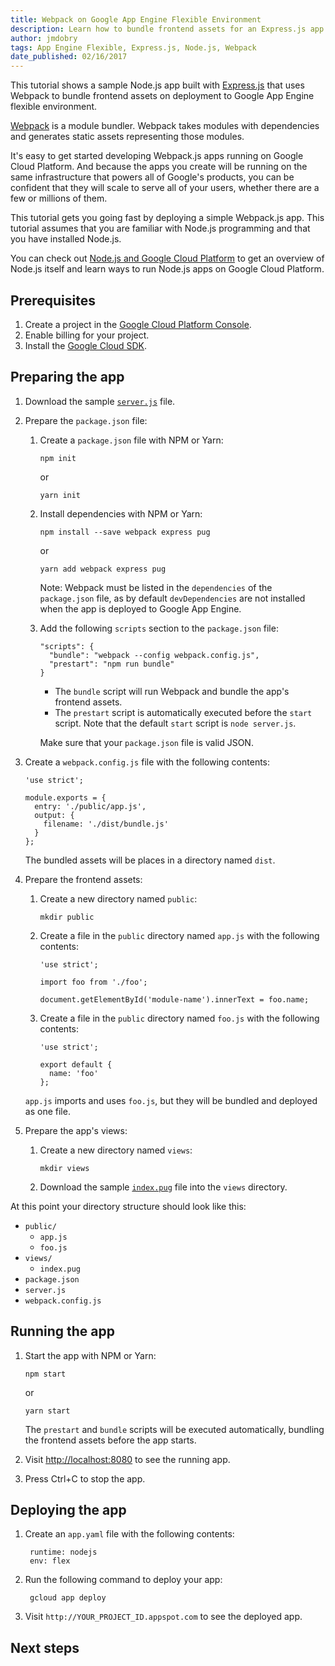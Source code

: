 ```yaml
---
title: Webpack on Google App Engine Flexible Environment
description: Learn how to bundle frontend assets for an Express.js app on Google App Engine flexible environment.
author: jmdobry
tags: App Engine Flexible, Express.js, Node.js, Webpack
date_published: 02/16/2017
---
```

This tutorial shows a sample Node.js app built with [Express.js][express] that
uses Webpack to bundle frontend assets on deployment to Google App Engine
flexible environment.

[Webpack][webpack] is a module bundler. Webpack takes modules with dependencies
and generates static assets representing those modules.

It's easy to get started developing Webpack.js apps running on Google Cloud
Platform. And because the apps you create will be running on the same
infrastructure that powers all of Google's products, you can be confident that
they will scale to serve all of your users, whether there are a few or millions
of them.

This tutorial gets you going fast by deploying a simple Webpack.js app. This
tutorial assumes that you are familiar with Node.js programming and that you
have installed Node.js.

You can check out [Node.js and Google Cloud Platform][nodejs-gcp] to get an
overview of Node.js itself and learn ways to run Node.js apps on Google Cloud
Platform.

[express]: http://expressjs.com
[webpack]: https://webpack.github.io/
[nodejs-gcp]: running-nodejs-on-google-cloud

## Prerequisites

1.  Create a project in the [Google Cloud Platform Console](https://console.cloud.google.com/).
1.  Enable billing for your project.
1.  Install the [Google Cloud SDK](https://cloud.google.com/sdk/).

## Preparing the app

1.  Download the sample [`server.js`][server] file.
1.  Prepare the `package.json` file:

    1.  Create a `package.json` file with NPM or Yarn:

            npm init

        or

            yarn init

    1.  Install dependencies with NPM or Yarn:

            npm install --save webpack express pug

        or

            yarn add webpack express pug

        Note: Webpack must be listed in the `dependencies` of the `package.json`
        file, as by default `devDependencies` are not installed when the app is
        deployed to Google App Engine.

    1.  Add the following `scripts` section to the `package.json` file:

            "scripts": {
              "bundle": "webpack --config webpack.config.js",
              "prestart": "npm run bundle"
            }

        * The `bundle` script will run Webpack and bundle the app's frontend
          assets.
        * The `prestart` script is automatically executed before the `start` script.
          Note that the default `start` script is `node server.js`.

        Make sure that your `package.json` file is valid JSON.

1.  Create a `webpack.config.js` file with the following contents:

        'use strict';

        module.exports = {
          entry: './public/app.js',
          output: {
            filename: './dist/bundle.js'
          }
        };

    The bundled assets will be places in a directory named `dist`.

1.  Prepare the frontend assets:

    1.  Create a new directory named `public`:

            mkdir public

    1.  Create a file in the `public` directory named `app.js` with the
        following contents:

            'use strict';

            import foo from './foo';

            document.getElementById('module-name').innerText = foo.name;

    1.  Create a file in the `public` directory named `foo.js` with the
        following contents:

            'use strict';

            export default {
              name: 'foo'
            };

    `app.js` imports and uses `foo.js`, but they will be bundled and deployed as
    one file.

1.  Prepare the app's views:

    1.  Create a new directory named `views`:

            mkdir views

    1.  Download the sample [`index.pug`][index] file into the `views` directory.

At this point your directory structure should look like this:

* `public/`
  * `app.js`
  * `foo.js`
* `views/`
  * `index.pug`
* `package.json`
* `server.js`
* `webpack.config.js`

## Running the app

1.  Start the app with NPM or Yarn:

        npm start

    or

        yarn start

    The `prestart` and `bundle` scripts will be executed automatically, bundling
    the frontend assets before the app starts.

1.  Visit [http://localhost:8080](http://localhost:8080) to see the running app.

1.  Press Ctrl+C to stop the app.

## Deploying the app

1. Create an `app.yaml` file with the following contents:

        runtime: nodejs
        env: flex

1. Run the following command to deploy your app:

        gcloud app deploy

1. Visit `http://YOUR_PROJECT_ID.appspot.com` to see the deployed app.

## Next steps

[server]: https://github.com/GoogleCloudPlatform/community/tree/master/tutorials/appengine-nodejs-webpack/server.js
[index]: https://github.com/GoogleCloudPlatform/community/tree/master/tutorials/appengine-nodejs-webpack/views/index.pug
